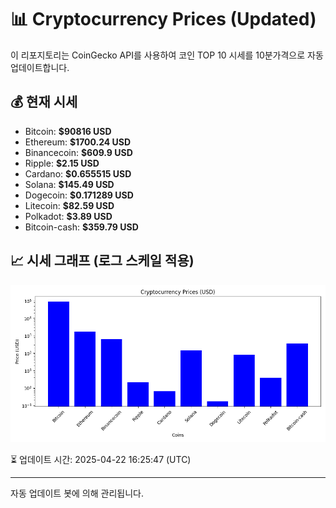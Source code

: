 
# 📊 Cryptocurrency Prices (Updated)

이 리포지토리는 CoinGecko API를 사용하여 코인 TOP 10 시세를 10분가격으로 자동 업데이트합니다.

## 💰 현재 시세
- Bitcoin: **$90816 USD**
- Ethereum: **$1700.24 USD**
- Binancecoin: **$609.9 USD**
- Ripple: **$2.15 USD**
- Cardano: **$0.655515 USD**
- Solana: **$145.49 USD**
- Dogecoin: **$0.171289 USD**
- Litecoin: **$82.59 USD**
- Polkadot: **$3.89 USD**
- Bitcoin-cash: **$359.79 USD**

## 📈 시세 그래프 (로그 스케일 적용)
![Crypto Prices](crypto_prices.png)

⏳ 업데이트 시간: 2025-04-22 16:25:47 (UTC)

---
자동 업데이트 봇에 의해 관리됩니다.
